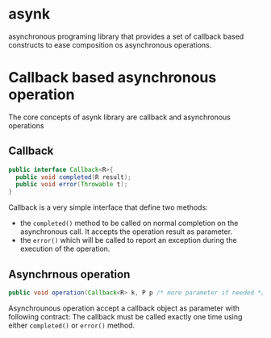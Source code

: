 asynk
=======
asynchronous programing library that provides a set of callback based constructs to ease composition os asynchronous operations.


Callback based asynchronous operation
=====================================
The core concepts of asynk library are callback and asynchronous operations

Callback
--------

```java
public interface Callback<R>{
  public void completed(R result);
  public void error(Throwable t);
}
```

Callback is a very simple interface that define two methods:
* the `completed()` method to be called on normal completion on the asynchronous call. It accepts the operation result as parameter.
* the `error()` which will be called to report an exception during the execution of the operation.

Asynchrnous operation
---------------------
```java
public void operation(Callback<R> k, P p /* more parameter if needed */)
```
Asynchrounous operation accept a callback object as parameter with following contract:
The callback must be called exactly one time using either `completed()` or `error()` method.








